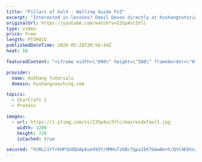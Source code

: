 ```yaml
---
title: "Pillars of Gold - Walling Guide PvZ"
excerpt: "Interested in lessons? Email Devon directly at hushangtutorials@outlook.com ------------------------------------------------------------------------------------------------------- Want to support HuShang Tutorials directly? Patreon is a website where you can contribute a monthly donation that will help"
originalUrl: https://youtube.com/watch?v=I3Sp4sc5Ylc
type: video
price: Free
length: PT3M41S
publishedDateTime: 2020-05-28T20:56:44Z
heat: 50

featuredContent: "<iframe width=\"800\" height=\"500\" frameborder=\"0\" src=\"https://www.youtube.com/embed/I3Sp4sc5Ylc\" allow=\"accelerometer; autoplay; encrypted-media; gyroscope; picture-in-picture\" allowfullscreen></iframe>"

provider:
  name: HuShang Tutorials
  domain: hushangcoaching.com

topics:
  - StarCraft 2
  - Protoss

images:
  - url: https://i.ytimg.com/vi/I3Sp4sc5Ylc/maxresdefault.jpg
    width: 1280
    height: 720
    isCached: true

secured: "htRLC1YTrKHP3UdQUApkoe49IY/OMHu7z6Bc7qpa1EK7Gmw0e+h/QYC4E8Vn/VW6b+SXGO9Rrt+gEXddl1fA8FgK0Sp1MvxIb0gxh6RbckQQrqtHRT6HEyivt82q1GuK6eq4WzCGGAYIwWy9slzlAlE/JvpCegyO5V2pE57lL8uihPMqQfkY+9hAypQyN/GNgCeL4wxLW6JioGmbG6WGGanbVs+f9o3Jt9yWOMOiQzmNib5moNYeNFaphYtCN3kfD9yriG9tCn3CK0o6w0ngDkmpdH7ryQR058RajvBP3aelZUQiB0IvCwCmKKZpQwWucYK7HfP5Antjk/EzteCsw7eqbMpw9EW6pAS7ze4JWwAv6JPpvA8PGyk5lcPVpUoQP//J79yISsWGYTjKu5l72ERftNtEX5vfcJGsR+rdLrg=;9JndBTB2psoAfLS0W5xABg=="
---
```


